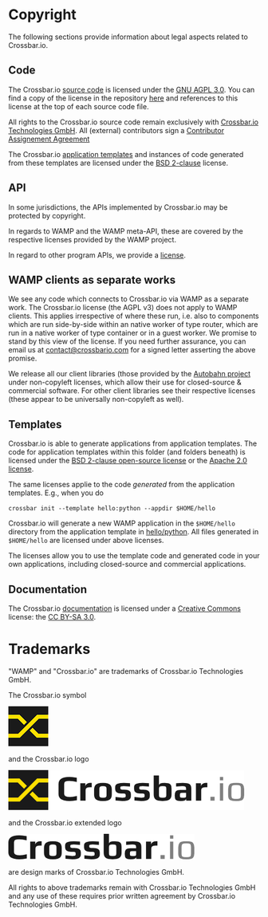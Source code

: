 # Copyright

The following sections provide information about legal aspects related to Crossbar.io.

## Code

The Crossbar.io [source code](https://github.com/crossbario/crossbar/tree/master/crossbar) is licensed under the [GNU AGPL 3.0](http://www.gnu.org/licenses/agpl-3.0.html). You can find a copy of the license in the repository [here](https://github.com/crossbario/crossbar/blob/master/crossbar/LICENSE) and references to this license at the top of each source code file.

All rights to the Crossbar.io source code remain exclusively with [Crossbar.io Technologies GmbH](http://crossbar.io.com/). All (external) contributors sign a [Contributor Assignement Agreement](http://crossbar.io/docs/Contributing-to-the-project/)

The Crossbar.io [application templates](https://github.com/crossbario/crossbar/tree/master/crossbar/crossbar/templates) and instances of code generated from these templates are licensed under the [BSD 2-clause](http://opensource.org/licenses/BSD-2-Clause) license.


## API

In some jurisdictions, the APIs implemented by Crossbar.io may be protected by copyright.

In regards to WAMP and the WAMP meta-API, these are covered by the respective licenses provided by the WAMP project.

In regard to other program APIs, we provide a [license](https://github.com/crossbario/crossbar/blob/master/crossbar/LICENSE-FOR-API).


## WAMP clients as separate works

We see any code which connects to Crossbar.io via WAMP as a separate work. The Crossbar.io license (the AGPL v3) does not apply to WAMP clients. This applies irrespective of where these run, i.e. also to components which are run side-by-side within an native worker of type router, which are run in a native worker of type container or in a guest worker. We promise to stand by this view of the license.
If you need further assurance, you can email us at contact@crossbario.com for a signed letter asserting the above promise.

We release all our client libraries (those provided by the [Autobahn project](http://autobahn.ws/) under non-copyleft licenses, which allow their use for closed-source & commercial software. For other client libraries see their respective licenses (these appear to be universally non-copyleft as well).

## Templates

Crossbar.io is able to generate applications from application templates. The code for application templates within this folder (and folders beneath) is licensed under the [BSD 2-clause open-source license](http://opensource.org/licenses/BSD-2-Clause) or the [Apache 2.0 license](http://www.apache.org/licenses/LICENSE-2.0).

The same licenses applie to the code *generated* from the application templates. E.g., when you do

    crossbar init --template hello:python --appdir $HOME/hello

Crossbar.io will generate a new WAMP application in the `$HOME/hello` directory from the application template in [hello/python](hello/python). All files generated in `$HOME/hello` are licensed under above licenses.

The licenses allow you to use the template code and generated code in your own applications, including closed-source and commercial applications.

## Documentation

The Crossbar.io [documentation](http://crossbar.io/docs/) is licensed under a [Creative Commons](http://creativecommons.org/) license: the [CC BY-SA 3.0](http://creativecommons.org/licenses/by-sa/3.0/).

# Trademarks

"WAMP" and "Crossbar.io" are trademarks of Crossbar.io Technologies GmbH.

The Crossbar.io symbol

![](https://github.com/crossbario/crossbar/blob/master/legal/crossbar_icon.png)

and the Crossbar.io logo

![](https://github.com/crossbario/crossbar/blob/master/legal/crossbar_icon_and_text_vectorized.png)

and the Crossbar.io extended logo

![](https://github.com/crossbario/crossbar/blob/master/legal/crossbar_text_vectorized.png)

are design marks of Crossbar.io Technologies GmbH.

All rights to above trademarks remain with Crossbar.io Technologies GmbH and any use of these requires prior written agreement by Crossbar.io Technologies GmbH.
